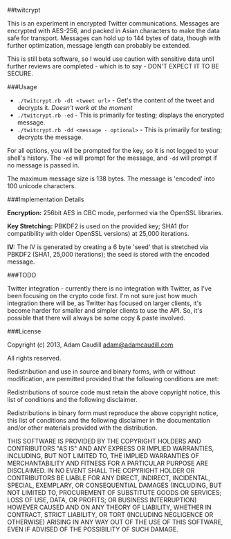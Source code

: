 ##twitcrypt

This is an experiment in encrypted Twitter communications. Messages are encrypted with AES-256, and packed in Asian characters to make the data safe for transport. Messages can hold up to 144 bytes of data, though with further optimization, message length can probably be extended.

This is still beta software, so I would use caution with sensitive data until further reviews are completed - which is to say - DON'T EXPECT IT TO BE SECURE.

###Usage

* `./twitcrypt.rb -dt <tweet url>` - Get's the content of the tweet and decrypts it. *Doesn't work at the moment*
* `./twitcrypt.rb -ed` - This is primarily for testing; displays the encrypted message.
* `./twitcrypt.rb -dd <message - optional>` - This is primarily for testing; decrypts the message.
    
For all options, you will be prompted for the key, so it is not logged to your shell's history. The `-ed` will prompt for the message, and `-dd` will prompt if no message is passed in.

The maximum message size is 138 bytes. The message is 'encoded' into 100 unicode characters.

###Implementation Details

**Encryption:** 256bit AES in CBC mode, performed via the OpenSSL libraries.

**Key Stretching:** PBKDF2 is used on the provided key; SHA1 (for compatibility with older OpenSSL versions) at 25,000 iterations.

**IV:** The IV is generated by creating a 6 byte 'seed' that is stretched via PBKDF2 (SHA1, 25,000 iterations); the seed is stored with the encoded message.

###TODO

Twitter integration - currently there is no integration with Twitter, as I've been focusing on the crypto code first. I'm not sure just how much integration there will be, as Twitter has focused on larger clients, it's become harder for smaller and simpler clients to use the API. So, it's possible that there will always be some copy & paste involved.

###License

Copyright (c) 2013, Adam Caudill <adam@adamcaudill.com>

All rights reserved.

Redistribution and use in source and binary forms, with or without modification, are permitted provided that the following conditions are met:

Redistributions of source code must retain the above copyright notice, this list of conditions and the following disclaimer.

Redistributions in binary form must reproduce the above copyright notice, this list of conditions and the following disclaimer in the documentation and/or other materials provided with the distribution.

THIS SOFTWARE IS PROVIDED BY THE COPYRIGHT HOLDERS AND CONTRIBUTORS "AS IS" AND ANY EXPRESS OR IMPLIED WARRANTIES, INCLUDING, BUT NOT LIMITED TO, THE IMPLIED WARRANTIES OF MERCHANTABILITY AND FITNESS FOR A PARTICULAR PURPOSE ARE DISCLAIMED. IN NO EVENT SHALL THE COPYRIGHT HOLDER OR CONTRIBUTORS BE LIABLE FOR ANY DIRECT, INDIRECT, INCIDENTAL, SPECIAL, EXEMPLARY, OR CONSEQUENTIAL DAMAGES (INCLUDING, BUT NOT LIMITED TO, PROCUREMENT OF SUBSTITUTE GOODS OR SERVICES; LOSS OF USE, DATA, OR PROFITS; OR BUSINESS INTERRUPTION) HOWEVER CAUSED AND ON ANY THEORY OF LIABILITY, WHETHER IN CONTRACT, STRICT LIABILITY, OR TORT (INCLUDING NEGLIGENCE OR OTHERWISE) ARISING IN ANY WAY OUT OF THE USE OF THIS SOFTWARE, EVEN IF ADVISED OF THE POSSIBILITY OF SUCH DAMAGE.

